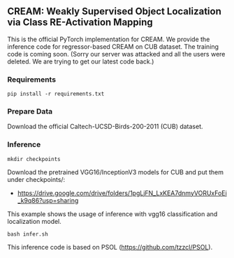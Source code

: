 ## CREAM: Weakly Supervised Object Localization via Class RE-Activation Mapping
This is the official PyTorch implementation for CREAM.
We provide the inference code for regressor-based CREAM on CUB dataset. 
The training code is coming soon. (Sorry our server was attacked and all the users were deleted. We are trying to get our latest code back.)
### Requirements
`pip install -r requirements.txt`


### Prepare Data
Download the official Caltech-UCSD-Birds-200-2011 (CUB) dataset. 


### Inference
`mkdir checkpoints`

Download the pretrained VGG16/InceptionV3 models for CUB and put them under checkpoints/:
- https://drive.google.com/drive/folders/1pgLjFN_LxKEA7dnmyVORUxFoEi_k9q86?usp=sharing

This example shows the usage of inference with vgg16 classification and localization model.

`bash infer.sh`
    
This inference code is based on PSOL (https://github.com/tzzcl/PSOL).
